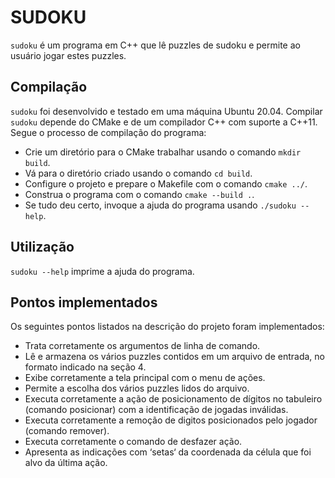 # SUDOKU

`sudoku` é um programa em C++ que lê puzzles de sudoku e permite ao usuário jogar estes puzzles.

## Compilação
`sudoku` foi desenvolvido e testado em uma máquina Ubuntu 20.04. Compilar `sudoku` depende do CMake e de um compilador C++ com suporte a C++11. Segue o processo de compilação do programa:
- Crie um diretório para o CMake trabalhar usando o comando `mkdir build`.
- Vá para o diretório criado usando o comando `cd build`.
- Configure o projeto e prepare o Makefile com o comando `cmake ../`.
- Construa o programa com o comando `cmake --build .`.
- Se tudo deu certo, invoque a ajuda do programa usando `./sudoku --help`.

## Utilização
`sudoku --help` imprime a ajuda do programa.

## Pontos implementados
Os seguintes pontos listados na descrição do projeto foram implementados:
- Trata corretamente os argumentos de linha de comando.
- Lê e armazena os vários puzzles contidos em um arquivo de entrada, no formato indicado na seção 4.
- Exibe corretamente a tela principal com o menu de ações.
- Permite a escolha dos vários puzzles lidos do arquivo.
- Executa corretamente a ação de posicionamento de dígitos no tabuleiro (comando posicionar) com a identificação de jogadas inválidas.
- Executa corretamente a remoção de digitos posicionados pelo jogador (comando remover).
- Executa corretamente o comando de desfazer ação.
- Apresenta as indicações com ‘setas‘ da coordenada da célula que foi alvo da última ação.
